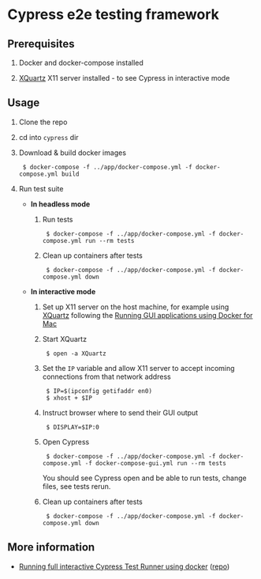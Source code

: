 # Cypress e2e testing framework

## Prerequisites

1. Docker and docker-compose installed

1. [XQuartz](https://www.xquartz.org/) X11 server installed - to see Cypress in interactive mode

## Usage

1. Clone the repo

1. cd into `cypress` dir

1. Download & build docker images

        $ docker-compose -f ../app/docker-compose.yml -f docker-compose.yml build

1. Run test suite

    * **In headless mode**

        1. Run tests

                $ docker-compose -f ../app/docker-compose.yml -f docker-compose.yml run --rm tests

        1. Clean up containers after tests

                $ docker-compose -f ../app/docker-compose.yml -f docker-compose.yml down

    * **In interactive mode**

        1. Set up X11 server on the host machine, for example using [XQuartz](https://www.xquartz.org/) following the [Running GUI applications using Docker for Mac](https://sourabhbajaj.com/blog/2017/02/07/gui-applications-docker-mac/)

        1. Start XQuartz

                $ open -a XQuartz

        1. Set the `IP` variable and allow X11 server to accept incoming connections from that network address

                $ IP=$(ipconfig getifaddr en0)
                $ xhost + $IP

        1. Instruct browser where to send their GUI output

                $ DISPLAY=$IP:0

        1. Open Cypress

                $ docker-compose -f ../app/docker-compose.yml -f docker-compose.yml -f docker-compose-gui.yml run --rm tests
            You should see Cypress open and be able to run tests, change files, see tests rerun.

        1. Clean up containers after tests

                $ docker-compose -f ../app/docker-compose.yml -f docker-compose.yml down


## More information

* [Running full interactive Cypress Test Runner using docker](https://www.cypress.io/blog/2019/05/02/run-cypress-with-a-single-docker-command/) ([repo](https://github.com/bahmutov/demo-docker-cypress-included))
